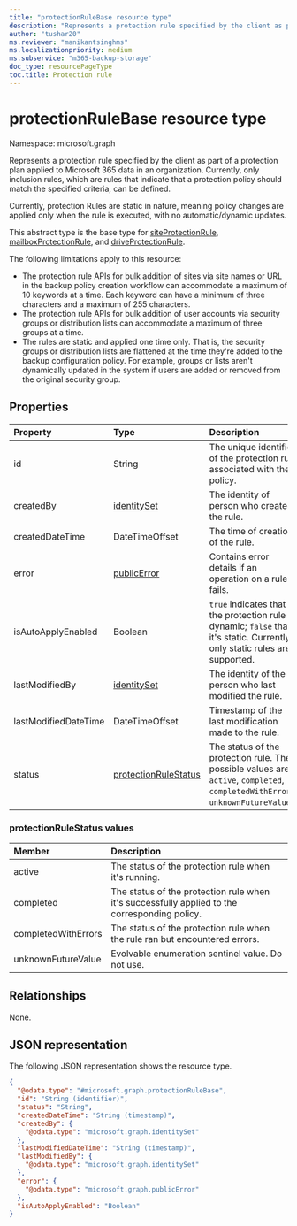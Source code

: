 ```yaml
---
title: "protectionRuleBase resource type"
description: "Represents a protection rule specified by the client as part of a protection plan applied to Microsoft 365 data in an organization."
author: "tushar20"
ms.reviewer: "manikantsinghms"
ms.localizationpriority: medium
ms.subservice: "m365-backup-storage"
doc_type: resourcePageType
toc.title: Protection rule
---
```


# protectionRuleBase resource type

Namespace: microsoft.graph

Represents a protection rule specified by the client as part of a protection plan applied to Microsoft 365 data in an organization. Currently, only inclusion rules, which are rules that indicate that a protection policy should match the specified criteria, can be defined.

Currently, protection Rules are static in nature, meaning policy changes are applied only when the rule is executed, with no automatic/dynamic updates.

This abstract type is the base type for [siteProtectionRule](../resources/siteprotectionrule.md), [mailboxProtectionRule](../resources/mailboxprotectionrule.md), and [driveProtectionRule](../resources/driveprotectionrule.md).

The following limitations apply to this resource:

- The protection rule APIs for bulk addition of sites via site names or URL in the backup policy creation workflow can accommodate a maximum of 10 keywords at a time. Each keyword can have a minimum of three characters and a maximum of 255 characters.
- The protection rule APIs for bulk addition of user accounts via security groups or distribution lists can accommodate a maximum of three groups at a time.
- The rules are static and applied one time only. That is, the security groups or distribution lists are flattened at the time they're added to the backup configuration policy. For example, groups or lists aren't dynamically updated in the system if users are added or removed from the original security group.

## Properties

|Property|Type|Description|
|:---|:---|:---|
|id|String|The unique identifier of the protection rule associated with the policy.|
|createdBy|[identitySet](../resources/identityset.md)|The identity of person who created the rule.|
|createdDateTime|DateTimeOffset|The time of creation of the rule.|
|error|[publicError](../resources/publicerror.md)|Contains error details if an operation on a rule fails.|
|isAutoApplyEnabled|Boolean| `true` indicates that the protection rule is dynamic; `false` that it's static. Currently, only static rules are supported.|
|lastModifiedBy|[identitySet](../resources/identityset.md)|The identity of the person who last modified the rule.|
|lastModifiedDateTime|DateTimeOffset|Timestamp of the last modification made to the rule.|
|status|[protectionRuleStatus](../resources/protectionrulebase.md#protectionrulestatus-values )|The status of the protection rule. The possible values are: `active`, `completed`, `completedWithErrors`, `unknownFutureValue`.|

### protectionRuleStatus values

|Member | Description |
|:------|:------------|
|active | The status of the protection rule when it's running.|
|completed | The status of the protection rule when it's successfully applied to the corresponding policy.|
|completedWithErrors | The status of the protection rule when the rule ran but encountered errors.|
|unknownFutureValue | Evolvable enumeration sentinel value. Do not use.    |

## Relationships

None.

## JSON representation

The following JSON representation shows the resource type.
<!-- {
  "blockType": "resource",
  "keyProperty": "id",
  "@odata.type": "microsoft.graph.protectionRuleBase",
  "baseType": "microsoft.graph.entity",
  "openType": false
}
-->
``` json
{
  "@odata.type": "#microsoft.graph.protectionRuleBase",
  "id": "String (identifier)",
  "status": "String",
  "createdDateTime": "String (timestamp)",
  "createdBy": {
    "@odata.type": "microsoft.graph.identitySet"
  },
  "lastModifiedDateTime": "String (timestamp)",
  "lastModifiedBy": {
    "@odata.type": "microsoft.graph.identitySet"
  },
  "error": {
    "@odata.type": "microsoft.graph.publicError"
  },
  "isAutoApplyEnabled": "Boolean"
}
```